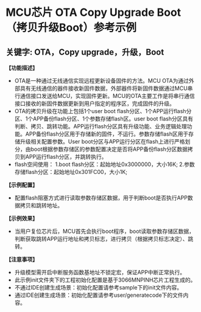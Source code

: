 # MCU芯片 OTA Copy Upgrade Boot（拷贝升级Boot）参考示例
## 关键字: OTA，Copy upgrade，升级，Boot

**【功能描述】**
+ OTA是一种通过无线通信实现远程更新设备固件的方法。MCU OTA为通过外部具有无线通信的器件接收新固件数据，外部器件将新固件数据通过MCU串行通信接口发送给MCU，实现固件更新。MCU的OTA主要工作是将串行通信接口接收的新固件数据更新到用户指定的程序区，完成固件的升级。
+ OTA的拷贝升级在功能上包括1个user boot flash分区、1个APP运行flash分区、1个APP备份flash分区、1个参数存储flash区。user boot flash分区具有判断、拷贝、跳转功能。APP运行flash分区具有升级功能、业务逻辑处理功能。APP备份flash分区用于存储新的固件，不运行。参数存储flash区用于存储升级相关配置参数。User boot分区与APP运行分区在flash上进行严格划分，由boot根据参数存储区的参数配置决定是否将APP备份flash分区数据拷贝到APP运行flash分区，并跳转执行。
+ flash空间使用：
   1.boot flash分区：起始地址0x3000000，大小16K;
   2.参数存储flash分区：起始地址0x301FC00，大小1K;

**【示例配置】**

+ 配置flash阻塞方式进行读取参数存储区数据，用于判断boot是否执行APP数据拷贝和跳转地址。


**【示例效果】**
+ 当用户复位芯片后，MCU首先会执行boot程序，boot读取参数存储区数据，判断获取跳转APP运行地址和拷贝标志，进行拷贝（根据拷贝标志决定）、跳转。

**【注意事项】**
+ 升级模型需开启中断服务函数基地址不锁定宏，保证APP中断正常执行。
+ 此示例init文件夹下的工程初始化配置是基于3066MNPINH芯片工程生成的。
+ 不通过IDE创建生成场景：初始化配置请参考sample下的init文件内容。
+ 通过IDE创建生成场景：初始化配置请参考user/generatecode下的文件内容。